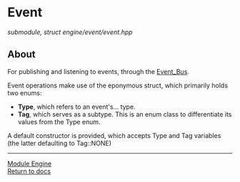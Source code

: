 # Event
*submodule, struct*
*engine/event/event.hpp*

## About
For publishing and listening to events, through the [Event_Bus](event_bus.md).

Event operations make use of the eponymous struct, which primarily holds two enums:
- **Type**, which refers to an event's... type.
- **Tag**, which serves as a subtype. This is an enum class to differentiate its values from the Type enum.

A default constructor is provided, which accepts Type and Tag variables (the latter defaulting to Tag::NONE)

---

[Module Engine](../engine.md)  
[Return to docs](../../docs.md)